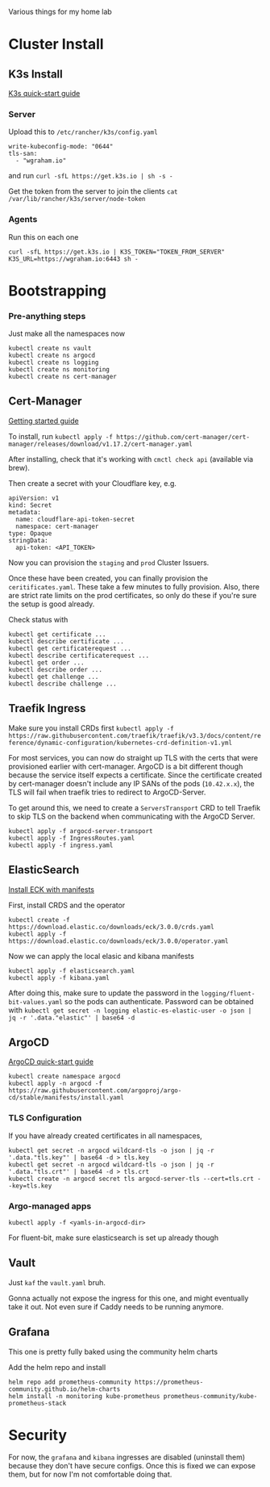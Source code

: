 Various things for my home lab


# Cluster Install
## K3s Install
[K3s quick-start guide](https://docs.k3s.io/quick-start)

### Server
Upload this to `/etc/rancher/k3s/config.yaml`
```
write-kubeconfig-mode: "0644"
tls-san:
  - "wgraham.io"
```

and run `curl -sfL https://get.k3s.io | sh -s -`

Get the token from the server to join the clients
`cat /var/lib/rancher/k3s/server/node-token`

### Agents
Run this on each one

`curl -sfL https://get.k3s.io | K3S_TOKEN="TOKEN_FROM_SERVER" K3S_URL=https://wgraham.io:6443 sh -`

# Bootstrapping
### Pre-anything steps

Just make all the namespaces now
```
kubectl create ns vault
kubectl create ns argocd
kubectl create ns logging
kubectl create ns monitoring
kubectl create ns cert-manager
```

## Cert-Manager
[Getting started guide](https://cert-manager.io/docs/installation/)

To install, run
`kubectl apply -f https://github.com/cert-manager/cert-manager/releases/download/v1.17.2/cert-manager.yaml`

After installing, check that it's working with `cmctl check api` (available via brew).

Then create a secret with your Cloudflare key, e.g.

```
apiVersion: v1
kind: Secret
metadata:
  name: cloudflare-api-token-secret
  namespace: cert-manager
type: Opaque
stringData:
  api-token: <API_TOKEN>
```

Now you can provision the `staging` and `prod` Cluster Issuers.

Once these have been created, you can finally provision the `ceritificates.yaml`. These take a few minutes to fully provision. Also, there are strict rate limits on the prod certificates, so only do these if you're sure the setup is good already.

Check status with
```
kubectl get certificate ...
kubectl describe certificate ...
kubectl get certificaterequest ...
kubectl describe certificaterequest ...
kubectl get order ...
kubectl describe order ...
kubectl get challenge ...
kubectl describe challenge ...
```

## Traefik Ingress

Make sure you install CRDs first
`kubectl apply -f https://raw.githubusercontent.com/traefik/traefik/v3.3/docs/content/reference/dynamic-configuration/kubernetes-crd-definition-v1.yml`

For most services, you can now do straight up TLS with the certs that were provisioned earlier with cert-manager. ArgoCD is a bit different though because the service itself expects a certificate. Since the certificate created by cert-manager doesn't include any IP SANs of the pods (`10.42.x.x`), the TLS will fail when traefik tries to redirect to ArgoCD-Server.

To get around this, we need to create a `ServersTransport` CRD to tell Traefik to skip TLS on the backend when communicating with the ArgoCD Server.

```
kubectl apply -f argocd-server-transport
kubectl apply -f IngressRoutes.yaml
kubectl apply -f ingress.yaml
```

## ElasticSearch
[Install ECK with manifests](https://www.elastic.co/docs/deploy-manage/deploy/cloud-on-k8s/install-using-yaml-manifest-quickstart)

First, install CRDS and the operator

```
kubectl create -f https://download.elastic.co/downloads/eck/3.0.0/crds.yaml
kubectl apply -f https://download.elastic.co/downloads/eck/3.0.0/operator.yaml
```

Now we can apply the local elasic and kibana manifests

```
kubectl apply -f elasticsearch.yaml
kubectl apply -f kibana.yaml
```

After doing this, make sure to update the password in the `logging/fluent-bit-values.yaml` so the pods can authenticate. Password can be obtained with `kubectl get secret -n logging elastic-es-elastic-user -o json | jq -r '.data."elastic"' | base64 -d`

## ArgoCD
[ArgoCD quick-start guide](https://argo-cd.readthedocs.io/en/stable/getting_started/)

```
kubectl create namespace argocd
kubectl apply -n argocd -f https://raw.githubusercontent.com/argoproj/argo-cd/stable/manifests/install.yaml
```

### TLS Configuration
If you have already created certificates in all namespaces,
```
kubectl get secret -n argocd wildcard-tls -o json | jq -r '.data."tls.key"' | base64 -d > tls.key
kubectl get secret -n argocd wildcard-tls -o json | jq -r '.data."tls.crt"' | base64 -d > tls.crt
kubectl create -n argocd secret tls argocd-server-tls --cert=tls.crt --key=tls.key
```

### Argo-managed apps
`kubectl apply -f <yamls-in-argocd-dir>`

For fluent-bit, make sure elasticsearch is set up already though

## Vault
Just `kaf` the `vault.yaml` bruh.

Gonna actually not expose the ingress for this one, and might eventually take it out. Not even sure if Caddy needs to be running anymore.

## Grafana
This one is pretty fully baked using the community helm charts

Add the helm repo and install
```
helm repo add prometheus-community https://prometheus-community.github.io/helm-charts
helm install -n monitoring kube-prometheus prometheus-community/kube-prometheus-stack
```

# Security

For now, the `grafana` and `kibana` ingresses are disabled (uninstall them) because they don't have secure configs. Once this is fixed we can expose them, but for now I'm not comfortable doing that.
